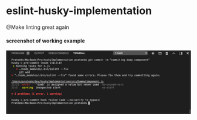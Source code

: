 # eslint-husky-implementation

@Make linting great again



#### screenshot of working example
![screenshot](https://raw.githubusercontent.com/AndroConsis/eslint-husky-implementation/master/Screenshot.png)
